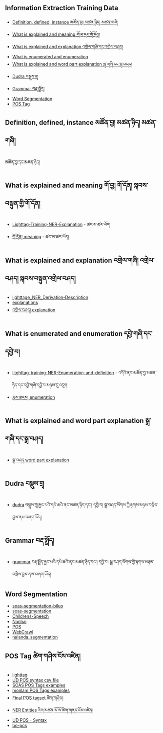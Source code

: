 
## Information Extraction Training Data
- [Definition, defined, instance མཚོན་བྱ། མཚན་ཉིད། མཚན་གཞི།](#Definition,-defined,-instance-མཚོན་བྱ།-མཚན་ཉིད།-མཚན་གཞི།)
- [What is explained and meaning གོ་བྱ་དང་གོ་དོན།](#What-is-explained-and-meaning-གོ་བྱ།-གོ་དོན།-སྐབས་བསྟུན་གྱི་གོ་དོན།)
- [What is explained and explanation འགྲེལ་གཞི་དང་འགྲེལ་བཤད།](#What-is-explained-and-explanation-འགྲེལ་གཞི།-འགྲེལ་བཤད།-སྐབས་བསྟུན་འགྲེལ་བཤད།)
- [What is enumerated and enumeration](#What-is-enumerated-and-enumeration-དབྱེ་གཞི་དང་དབྱེ་བ།དབྱེ་གཞི་དང་དབྱེ་བ།)
- [What is explained and word part explanation སྒྲ་གཞི་དང་སྒྲ་བཤད།](#What-is-explained-and-word-part-explanation-སྒྲ་གཞི་དང་སྒྲ་བཤད།)
- [Dudra བསྡུས་གྲྭ](#Dudra-བསྡུས་གྲྭ)
- [Grammar བརྡ་སྤྲོད།](Grammar-བརྡ་སྤྲོད།)
- [Word Segmentation](#word-segmentation)
- [POS Tag](#POS-Tag-ཚིག་གཤིས་ངོས་འཛིན།)

## Definition, defined, instance མཚོན་བྱ། མཚན་ཉིད། མཚན་གཞི། 
[མཚོན་བྱ་དང་མཚན་ཉིད།](https://github.com/buda-base/bonlp-datasets/tree/master/%E0%BD%98%E0%BD%9A%E0%BD%93%E0%BC%8B%E0%BD%89%E0%BD%B2%E0%BD%91%E0%BC%8D%20definition/etext)

## What is explained and meaning གོ་བྱ། གོ་དོན། སྐབས་བསྟུན་གྱི་གོ་དོན།
- [Lighttag-Training-NER-Explanation](https://github.com/OpenPecha/ie-datasets/tree/master/Lighttag-Training-NER-Explanation) - ཚང་མ་ཚར་ཡོད།
- [གོ་དོན། meaning](https://github.com/OpenPecha/ie-datasets/tree/master/%E0%BD%82%E0%BD%BC%E0%BC%8B%E0%BD%91%E0%BD%BC%E0%BD%93%E0%BC%8D%20meaning/text) - ཚང་མ་ཚར་ཡོད།

## What is explained and explanation འགྲེལ་གཞི། འགྲེལ་བཤད། སྐབས་བསྟུན་འགྲེལ་བཤད།
- [lighttage_NER_Derivation-Description](https://github.com/OpenPecha/ie-datasets/tree/master/lighttage_NER_Derivation-Description)
- [explanations](https://github.com/OpenPecha/ie-datasets/tree/master/explanations)
- [འགྲེལ་བཤད། explanation](https://github.com/OpenPecha/ie-datasets/tree/master/%E0%BD%A0%E0%BD%82%E0%BE%B2%E0%BD%BA%E0%BD%A3%E0%BC%8B%E0%BD%96%E0%BD%A4%E0%BD%91%E0%BC%8D%20explanation/text)

## What is enumerated and enumeration དབྱེ་གཞི་དང་དབྱེ་བ།
- [litghttag-training-NER-Enumeration-and-definition](https://github.com/OpenPecha/ie-datasets/tree/master/litghttag-training-NER-Enumeration-and-definition) - འདིའི་ནང་མཚོན་བྱ་མཚན་ཉིད་དང་དབྱེ་གཞི་དབྱེ་བ་མཉམ་དུ་འདུག
- [རྣམ་གྲངས། enumeration](https://github.com/OpenPecha/ie-datasets/tree/master/%E0%BD%A2%E0%BE%A3%E0%BD%98%E0%BC%8B%E0%BD%82%E0%BE%B2%E0%BD%84%E0%BD%A6%E0%BC%8D%20enumeration/etext)

## What is explained and word part explanation སྒྲ་གཞི་དང་སྒྲ་བཤད།
- [སྒྲ་བཤད word part explanation](https://github.com/OpenPecha/ie-datasets/tree/master/%E0%BD%A6%E0%BE%92%E0%BC%8D%E0%BC%8B%E0%BD%96%E0%BD%A4%E0%BD%91%20word%20part%20explanation/text)

## Dudra བསྡུས་གྲྭ
- [dudra](https://github.com/OpenPecha/ie-datasets/tree/master/dudra) བསྡུས་གྲྭ་རྐྱང་པའི་དཔེ་ཆའི་ནང་མཚན་ཉིད་དང་། དབྱེ་བ། སྒྲ་བཤད་སོགས་ཀྱི་རྟགས་མཉམ་བསྲེས་བྱས་ནས་བཞག་ཡོད།

## Grammar བརྡ་སྤྲོད། 
- [grammar](https://github.com/OpenPecha/ie-datasets/tree/master/grammar) བརྡ་སྤྲོད་རྐྱང་པའི་དཔེ་ཆའི་ནང་མཚན་ཉིད་དང་། དབྱེ་བ། སྒྲ་བཤད་སོགས་ཀྱི་རྟགས་མཉམ་བསྲེས་བྱས་ནས་བཞག་ཡོད།

## Word Segmentation 
- [soas-segmentation-biluo](https://github.com/OpenPecha/ie-datasets/tree/master/soas-segmentation-biluo) 
- [soas-segmentation](https://github.com/OpenPecha/ie-datasets/tree/master/soas-segmentation)
- [Childrens-Speech](https://github.com/Esukhia/Corpora/tree/master/Childrens-Speech)
- [Nanhai](https://github.com/Esukhia/Corpora/tree/master/Nanhai)
- [POS](https://github.com/Esukhia/Corpora/tree/master/POS)
- [WebCrawl](https://github.com/Esukhia/Corpora/tree/master/WebCrawl)
- [nalanda_segmentation](https://github.com/Esukhia/nalanda_segmentation)

## POS Tag ཚིག་གཤིས་ངོས་འཛིན།
- [lighttag](https://github.com/OpenPecha/ie-datasets/tree/master/grammar)
- [UD POS syntax csv file](https://docs.google.com/spreadsheets/d/140Nqi1DsDCfiwL8u3J3GJFeGdPmrJIn7_aLIHf2PoYY/edit#gid=971762751)
- [SOAS POS Tags examples](https://docs.google.com/spreadsheets/d/18I3UF2TbNtL2NYMGbG2N8goULZZs1aM4WA-14TKW8zw/edit#gid=890687672)
- [monlam POS Tags examples](https://docs.google.com/spreadsheets/d/1l_QUNaemaxtYFmpxpKnVln39jTvENCY4dn21FdB6JmY/edit#gid=890687672)
- [Final POS tagset ཚིག་གཤིས།](https://docs.google.com/spreadsheets/d/129yIwP5lWascAfzJTF8XmFwHP1HqOmgsX0HDlzk5bVA/edit#gid=759672701)
- [NER Entities རིག་མཚན་སོ་སོ་ཚིག་གནད་ངོས་འཛིན།](https://drive.google.com/drive/folders/1wC-tvuyT7Smp9Ekqt1wCfuGjQ5j30qo-)
- [UD POS - Syntax](https://docs.google.com/document/d/12DiiLQbz_60Nslu7uChL8Ru65N2wN1pfrWHY1UCWm4g/edit#heading=h.b5qwexq8nw9u)
- [bo-pos](https://github.com/Esukhia/bo-pos)
